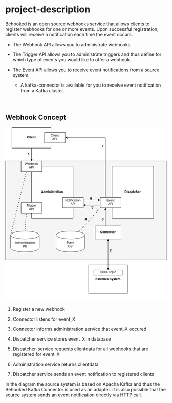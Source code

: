# project-description
Behooked is an open source webhooks service that allows clients to register webhooks for one or more events. Upon successful registration, clients will receive a notification each time the event occurs. 

- The Webhook API allows you to administrate webhooks. 

- The Trigger API allows you to administrate triggers and thus define for which type of events you would like to offer a webhook.

- The Event API allows you to receive event notifications from a source system.

  - A kafka-connector is available for you to receive event notification from a Kafka cluster.
  
  <br>
  <br>
## Webhook Concept

  <img src="/sw_architecture.jpg" alt="sw_engl" title="Behooked's Software Architecture">
  
  
1. Register a new webhook

2. Connector listens for event_X

3. Connector informs administration service that event_X occured

4. Dispatcher service stores event_X in database 

5. Dispatcher-service requests clientdata for all webhooks that are registered for event_X

6. Administration service returns clientdata

7. Dispatcher service sends an event notification to registered clients

In the diagram the source system is based on Apacha Kafka and thus the Behooked Kafka Connector is used as an adapter. It is also possible that the source system sends an event notification directly via HTTP call.


